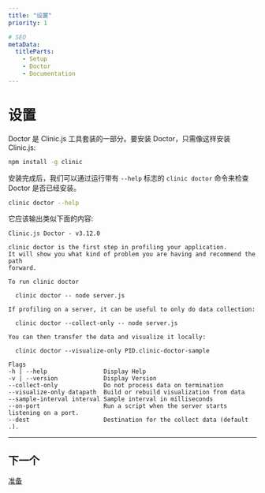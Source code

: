 ```yaml
---
title: "设置"
priority: 1

# SEO
metaData:
  titleParts:
    - Setup
    - Doctor
    - Documentation
---
```


# 设置

Doctor 是 Clinic.js 工具套装的一部分。要安装 Doctor，只需像这样安装 Clinic.js:

```bash
npm install -g clinic
```

安装完成后，我们可以通过运行带有 `--help` 标志的 `clinic doctor` 命令来检查 Doctor 是否已经安装。

```bash
clinic doctor --help
```

它应该输出类似下面的内容:

```
Clinic.js Doctor - v3.12.0

clinic doctor is the first step in profiling your application.
It will show you what kind of problem you are having and recommend the path
forward.

To run clinic doctor

  clinic doctor -- node server.js

If profiling on a server, it can be useful to only do data collection:

  clinic doctor --collect-only -- node server.js

You can then transfer the data and visualize it locally:

  clinic doctor --visualize-only PID.clinic-doctor-sample

Flags
-h | --help                Display Help
-v | --version             Display Version
--collect-only             Do not process data on termination
--visualize-only datapath  Build or rebuild visualization from data
--sample-interval interval Sample interval in milliseconds
--on-port                  Run a script when the server starts listening on a port.
--dest                     Destination for the collect data (default .).
```

---

## 下一个

[准备](/documentation/doctor/02-getting-ready/)
